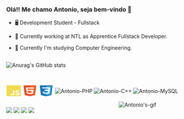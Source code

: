 ### Olá!! Me chamo Antonio, seja bem-vindo 🦊

 
- 🖥️ Development Student - Fullstack 

- 💼 Currently working at NTL as Apprentice Fullstack Developer.
 
- 🌱 Currently I'm studying Computer Engineering.

## 

 ![Anurag's GitHub stats](https://github-readme-stats.vercel.app/api?username=Scofzz&show_icons=true&theme=tokyonight)  
<!-- [![Top Langs](https://github-readme-stats.vercel.app/api/top-langs/?username=Scofzz&langs_count=8)](https://github.com/Scofzz/github-readme-stats) -->

##

<div style="display: inline_block"><br>
  <img align="center" alt="Antonio-Js" height="30" width="40" src="https://raw.githubusercontent.com/devicons/devicon/master/icons/javascript/javascript-plain.svg">
  <img align="center" alt="Antonio-HTML" height="30" width="40" src="https://raw.githubusercontent.com/devicons/devicon/master/icons/html5/html5-original.svg">
  <img align="center" alt="Antonio-CSS" height="30" width="40" src="https://raw.githubusercontent.com/devicons/devicon/master/icons/css3/css3-original.svg">
  <img align="center" alt="Antonio-PHP" height="50" width="50" src="https://cdn.jsdelivr.net/gh/devicons/devicon/icons/php/php-original.svg">
  <img align="center" alt="Antonio-C++" height="50" width="50" src="https://cdn.jsdelivr.net/gh/devicons/devicon/icons/cplusplus/cplusplus-original.svg">
  <img align="center" alt="Antonio-MySQL" height="30" width="35" src="https://cdn.jsdelivr.net/gh/devicons/devicon/icons/mysql/mysql-original.svg"> 
   
   <img height="200" width="200" align="right" alt="Antonio's-gif" 
 src="https://user-images.githubusercontent.com/129300570/234670291-40522996-bfab-48a2-963c-c41a0477025a.gif">
 
  <!-- <img height="200" width="160" align="right" alt="Antonio's-gif" src="https://tenor.com/pt-BR/view/siritops-cute-fox-gif-21188354">
   </div> -->
   
   ##
   
<div>
  <a href="https://www.instagram.com/antonioric_14/" ><img src="https://img.shields.io/badge/-Instagram-%23E4405F?style=for-the-badge&logo=instagram&logoColor=white" ></a>
 	<a href="https://www.twitch.tv/scofzz" target="_blank"><img src="https://img.shields.io/badge/Twitch-9146FF?style=for-the-badge&logo=twitch&logoColor=white" target="_blank"></a>
 <a href="https://discord.gg/Scofz#7678" target="_blank"><img src="https://img.shields.io/badge/Discord-7289DA?style=for-the-badge&logo=discord&logoColor=white" target="_blank"></a> 
  <a href="https://www.linkedin.com/in/antonio-ricardo-dos-santos-cardoso-a738a4272/" target="_blank"><img src="https://img.shields.io/badge/-LinkedIn-%230077B5?style=for-the-badge&logo=linkedin&logoColor=white" target="_blank"></a> 
  
</div>



